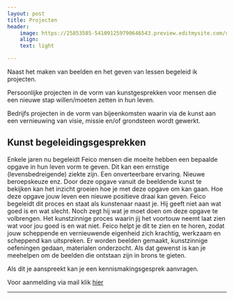 ```yaml
---
layout: post
title: Projecten
header:
    image: https://25853585-541091259790646543.preview.editmysite.com/uploads/2/5/8/5/25853585/header-0_orig.jpg
    align:
    text: light

---
```


Naast het maken van beelden en het geven van lessen begeleid ik projecten.

Persoonlijke projecten in de vorm van kunstgesprekken voor mensen die een nieuwe stap willen/moeten zetten in hun leven.

Bedrijfs projecten in de vorm van bijeenkomsten waarin via de kunst aan een vernieuwing van visie, missie en/of grondsteen wordt gewerkt.


## Kunst begeleidingsgesprekken

Enkele jaren nu begeleidt Feico mensen die moeite hebben een bepaalde opgave in hun leven vorm te geven. Dit kan een ernstige (levensbedreigende) ziekte zijn. Een onverteerbare ervaring. Nieuwe beroepskeuze enz.
Door deze opgave vanuit de beeldende kunst te bekijken kan het inzicht groeien hoe je met deze opgave om kan gaan. Hoe deze opgave jouw leven een nieuwe positieve draai kan geven.
Feico begeleidt dit proces en staat als kunstenaar naast je. Hij geeft niet aan wat goed is en wat slecht. Noch zegt hij wat je moet doen om deze opgave te volbrengen. Het kunstzinnige proces waarin jij het voortouw neemt laat zien wat voor jou goed is en wat niet. Feico helpt je dit te zien en te horen, zodat jouw scheppende en vernieuwende eigenheid zich krachtig, werkzaam en scheppend kan uitspreken.
Er worden beelden gemaakt, kunstzinnige oefeningen gedaan, materialen onderzocht. Als dat gewenst is kan je meehelpen om de beelden die ontstaan zijn in brons te gieten.

Als dit je aanspreekt kan je een kennismakingsgesprek aanvragen.

Voor aanmelding via mail klik [hier](contact.md)

_________
